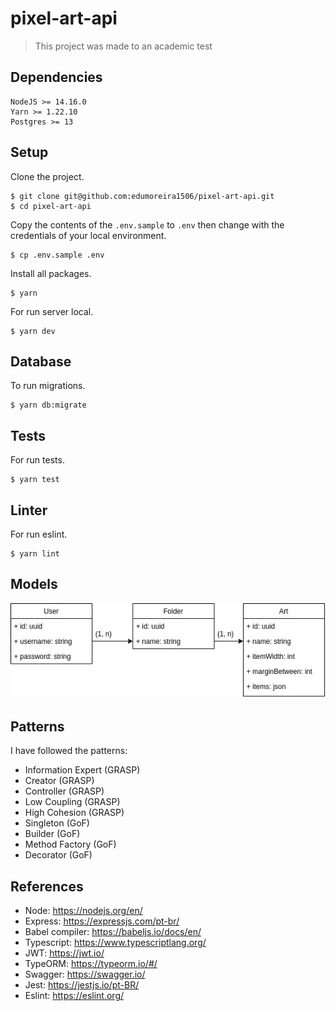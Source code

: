 # pixel-art-api

> This project was made to an academic test

## Dependencies

```
NodeJS >= 14.16.0
Yarn >= 1.22.10
Postgres >= 13
```

## Setup

Clone the project.
```console
$ git clone git@github.com:edumoreira1506/pixel-art-api.git
$ cd pixel-art-api
```

Copy the contents of the `.env.sample` to `.env` then change with the credentials of your local environment.

```console
$ cp .env.sample .env
```

Install all packages.
```console
$ yarn
```

For run server local.
```console
$ yarn dev
```

## Database

To run migrations.
```console
$ yarn db:migrate
```

## Tests

For run tests.
```console
$ yarn test
```

## Linter

For run eslint.
```console
$ yarn lint
```

## Models

![Models diagram](/src/docs/model-diagram.jpg?raw=true "Model diagram")

## Patterns

I have followed the patterns:

- Information Expert (GRASP)
- Creator (GRASP)
- Controller (GRASP)
- Low Coupling (GRASP)
- High Cohesion (GRASP)
- Singleton (GoF)
- Builder (GoF)
- Method Factory (GoF)
- Decorator (GoF)

## References

- Node: https://nodejs.org/en/
- Express: https://expressjs.com/pt-br/
- Babel compiler: https://babeljs.io/docs/en/
- Typescript: https://www.typescriptlang.org/
- JWT: https://jwt.io/
- TypeORM: https://typeorm.io/#/
- Swagger: https://swagger.io/
- Jest: https://jestjs.io/pt-BR/
- Eslint: https://eslint.org/
